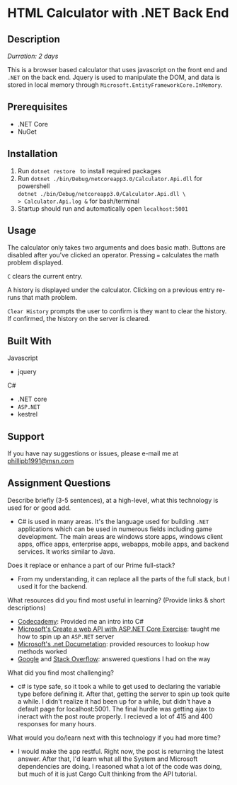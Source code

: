 # HTML Calculator with .NET Back End

## Description
_Durration: 2 days_

This is a browser based calculator that uses javascript on the front end and 
`.NET` on the back end.  Jquery is used to manipulate the DOM, and data is stored
in local memory through `Microsoft.EntityFrameworkCore.InMemory`. 

## Prerequisites

* .NET Core
* NuGet

## Installation

1. Run `dotnet restore ` to install required packages
2. Run `dotnet ./bin/Debug/netcoreapp3.0/Calculator.Api.dll` for powershell \
`dotnet ./bin/Debug/netcoreapp3.0/Calculator.Api.dll \`\
    `> Calculator.Api.log &` for bash/terminal
3. Startup should run and automatically open `localhost:5001`

## Usage

The calculator only takes two arguments and does basic math.  Buttons are disabled
after you've clicked an operator.  Pressing `=` calculates the math problem displayed.

`C` clears the current entry.

A history is displayed under the calculator.  Clicking on a previous entry re-runs
that math problem.

`Clear History` prompts the user to confirm is they want to clear the history.  If
confirmed, the history on the server is cleared.

## Built With

Javascript
* jquery

C#
* .NET core
* `ASP.NET`
* kestrel

## Support

If you have nay suggestions or issues, please e-mail me at phillipb1991@msn.com

## Assignment Questions

Describe briefly (3-5 sentences), at a high-level, what this technology is used for or good add.
- C# is used in many areas.  It's the language used for building `.NET` applications
which can be used in numerous fields including game development.
The main areas are windows store apps, windows client apps, office apps, 
enterprise apps, webapps, mobile apps, and backend services.  It works similar to
 Java. 

Does it replace or enhance a part of our Prime full-stack?
- From my understanding, it can replace all the parts of the full stack, but
I used it for the backend.

What resources did you find most useful in learning? (Provide links & short descriptions)
- [Codecademy](https://www.codecademy.com/learn/learn-c-sharp): Provided me an intro into C#
- [Microsoft's Create a web API with ASP.NET Core Exercise](https://docs.microsoft.com/en-us/learn/modules/build-web-api-net-core/):
taught me how to spin up an `ASP.NET` server
- [Microsoft's .net Documetation](https://docs.microsoft.com/en-us/dotnet/?view=netframework-4.8): 
provided resources to lookup how methods worked
- [Google](https://www.google.com) and [Stack Overflow](https://www.stackoverflow.com):
answered questions I had on the way

What did you find most challenging?
- c# is type safe, so it took a while to get used to declaring the variable
type before defining it.  After that, getting the server to spin up took quite a
while.  I didn't realize it had been up for a while, but didn't have a default
page for localhost:5001.  The final hurdle was getting ajax to ineract with the
post route properly.  I recieved a lot of 415 and 400 responses for many hours.

What would you do/learn next with this technology if you had more time?
- I would make the app restful.  Right now, the post is returning the latest answer.
After that, I'd learn what all the System and Microsoft dependencies are doing.
I reasoned what a lot of the code was doing, but much of it is just Cargo Cult thinking
from the API tutorial.